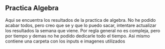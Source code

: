 ## Practica Algebra

Aqui se encuentra los resultados de la practica de algebra. No he podido acabar todos, pero creo que se y que lo puedo sacar, intentare actualizar los resultados la semana que viene. Por regla general no es compleja, pero por tiempo y demas no he podido dedicarle todo el tiempo. Asi mismo contiene una carpeta con los inputs e imagenes utilizados
